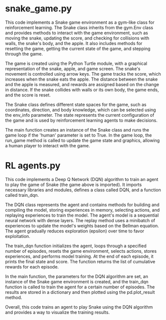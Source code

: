 # snake_game.py
This code implements a Snake game environment as a gym-like class for reinforcement learning. The Snake class inherits from the gym.Env class and provides methods to interact with the game environment, such as moving the snake, updating the score, and checking for collisions with walls, the snake's body, and the apple. It also includes methods for resetting the game, getting the current state of the game, and stepping through the game.

The game is created using the Python Turtle module, with a graphical representation of the snake, apple, and game screen. The snake's movement is controlled using arrow keys. The game tracks the score, which increases when the snake eats the apple. The distance between the snake and the apple is measured, and rewards are assigned based on the change in distance. If the snake collides with walls or its own body, the game ends, and the score is reset.

The Snake class defines different state spaces for the game, such as coordinates, direction, and body knowledge, which can be selected using the env_info parameter. The state represents the current configuration of the game and is used by reinforcement learning agents to make decisions.

The main function creates an instance of the Snake class and runs the game loop if the 'human' parameter is set to True. In the game loop, the run_game method is called to update the game state and graphics, allowing a human player to interact with the game.


# RL agents.py 
This code implements a Deep Q Network (DQN) algorithm to train an agent to play the game of Snake (the game above is imported). It imports necessary libraries and modules, defines a class called DQN, and a function called train_dqn. 

The DQN class represents the agent and contains methods for building and compiling the model, storing experiences in memory, selecting actions, and replaying experiences to train the model. The agent's model is a sequential neural network with dense layers. The replay method uses a minibatch of experiences to update the model's weights based on the Bellman equation. The agent gradually reduces exploration (epsilon) over time to favor exploitation.

The train_dqn function initializes the agent, loops through a specified number of episodes, resets the game environment, selects actions, stores experiences, and performs model training. At the end of each episode, it prints the final state and score. The function returns the list of cumulative rewards for each episode.

In the main function, the parameters for the DQN algorithm are set, an instance of the Snake game environment is created, and the train_dqn function is called to train the agent for a certain number of episodes. The results are stored in a dictionary and then plotted using the pd.plot_result method.

Overall, this code trains an agent to play Snake using the DQN algorithm and provides a way to visualize the training results.
